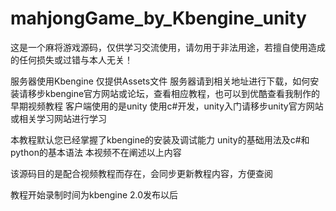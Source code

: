 # mahjongGame_by_Kbengine_unity
这是一个麻将游戏源码，仅供学习交流使用，请勿用于非法用途，若擅自使用造成的任何损失或过错与本人无关！

服务器使用Kbengine 仅提供Assets文件 服务器请到相关地址进行下载，如何安装请移步kbengine官方网站或论坛，查看相应教程，也可以到优酷查看我制作的早期视频教程
客户端使用的是unity 使用c#开发，unity入门请移步unity官方网站或相关学习网站进行学习

本教程默认您已经掌握了kbengine的安装及调试能力   unity的基础用法及c#和python的基本语法 本视频不在阐述以上内容

该源码目的是配合视频教程而存在，会同步更新教程内容，方便查阅

教程开始录制时间为kbengine 2.0发布以后